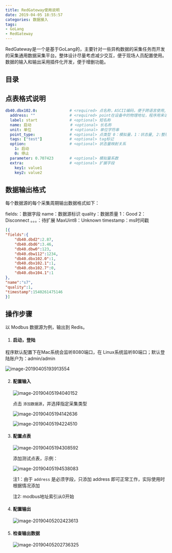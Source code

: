 ```yaml
---
title: RedGateway使用说明
date: 2019-04-05 18:55:57
categories: 数据接入
tags: 
- GoLang
- RedGateway
---
```


RedGateway是一个是基于GoLang的，主要针对一些异构数据的采集任务而开发的采集通用数据采集平台。整体设计尽量考虑减少交互，便于现场人员配置使用。数据的输入和输出采用插件化开发，便于增删功能。



## 目录

<!-- toc -->

## 点表格式说明

```yaml
db40.dbx102.0:              # <required> 点名称，ASCII编码，便于跨语言使用, 可以自定义
  address: ""               # <required> point在设备中的物理地址，程序用来访问实时数据
  label: start              # <optional> 短名称
  name: 启动                 # <optional> 长名称
  unit: 单位                 # <optional> 单位字符串
  point_type:               # <optional> 点类型 0：模拟量，1：状态量, 2:整形量，3:字符串；默认为模拟量
  tags: ["test"]            # <optional> tag标记
  option:                   # <optional> 状态量映射关系
    1: 启动
    0: 停止
  parameter: 0.707423       # <optional> 模拟量系数
  extra:                    # <optional> 扩展字段
    key1: value1
    key2: value2
```



## 数据输出格式

每个数据源的每个采集周期输出数据格式如下：

fields:：数据字段
name：数据源标识
quality：数据质量
	1：Good
	2：Disconnect
	。。。：待扩展
	MaxUint8：Unknown
timestamp：ms时间戳

```json
[{
"fields":{
    "db40.dbd2":2.87,
    "db40.dbd6":3.46,
    "db40.dbw0":123,
    "db40.dbw112":1234,
    "db40.dbx102.0":1,
    "db40.dbx102.1":1,
    "db40.dbx102.7":0,
    "db40.dbx104.1":1
},
"name":"s7",
"quality":1,
"timestamp":1540261475146
}]
```



## 操作步骤

以 Modbus 数据源为例，输出到 Redis。

1. #### 启动，登陆

程序默认配置下在Mac系统会监听8080端口，在 Linux系统监听80端口；默认登陆账户为：admin/admin

![image-20190405193913554](https://ws1.sinaimg.cn/large/006tNc79ly1g1rzq89jvaj30jg0nk74n.jpg)

2. #### 配置输入

   ![image-20190405194040152](https://ws2.sinaimg.cn/large/006tNc79ly1g1rzroub0aj31z60jcq4v.jpg)

   点击 `添加数据源`，并选择指定采集类型

   ![image-20190405194142636](https://ws4.sinaimg.cn/large/006tNc79ly1g1rzsrpovnj30se0nm757.jpg)

   ![image-20190405194224510](https://ws2.sinaimg.cn/large/006tNc79ly1g1rzthbzkaj30ro0yawgc.jpg)

3. #### 配置点表

   ![image-20190405194308592](https://ws3.sinaimg.cn/large/006tNc79ly1g1rzu81yfcj31nu0eumyo.jpg)

   添加测试点表，示例：

   ![image-20190405194538083](https://ws1.sinaimg.cn/large/006tNc79ly1g1rzwtrzmuj31be0dyt9i.jpg)

   注1：由于 `address` 是必须字段，只添加 address 即可正常工作，实际使用时根据情况添加

   注2:  modbus地址索引从0开始

4. #### 配置输出

   ![image-20190405202423613](https://ws2.sinaimg.cn/large/006tNc79ly1g1s1177xamj31ne0dqdh0.jpg)

5. #### 检查输出数据

   ![image-20190405202736325](https://ws2.sinaimg.cn/large/006tNc79ly1g1s14jrx5sj31020h8aco.jpg)
